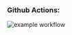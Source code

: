 ### Github Actions:
![example workflow](https://github.com/dim4ic/hexlet_pytest/actions/workflows/main.yml/badge.svg)